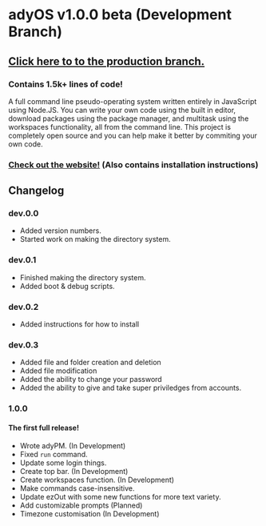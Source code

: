 # adyOS v1.0.0 beta (Development Branch)
## [Click here to to the production branch.](https://git.ady.best/tree/prod)

### Contains 1.5k+ lines of code!

A full command line pseudo-operating system written entirely in JavaScript using Node.JS. You can write your own code using the built in editor, download packages using the package manager, and multitask using the workspaces functionality, all from the command line. This project is completely open source and you can help make it better by commiting your own code.

### [Check out the website!](https://ady.best/) (Also contains installation instructions)

## Changelog

### dev.0.0

- Added version numbers.
- Started work on making the directory system.

### dev.0.1

- Finished making the directory system.
- Added boot & debug scripts.

### dev.0.2

- Added instructions for how to install

### dev.0.3

- Added file and folder creation and deletion
- Added file modification
- Added the ability to change your password
- Added the ability to give and take super priviledges from accounts.

### 1.0.0

#### The first full release!

- Wrote adyPM. (In Development)
- Fixed `run` command.
- Update some login things.
- Create top bar. (In Development)
- Create workspaces function. (In Development)
- Make commands case-insensitive.
- Update ezOut with some new functions for more text variety.
- Add customizable prompts (Planned)
- Timezone customisation (In Development)

